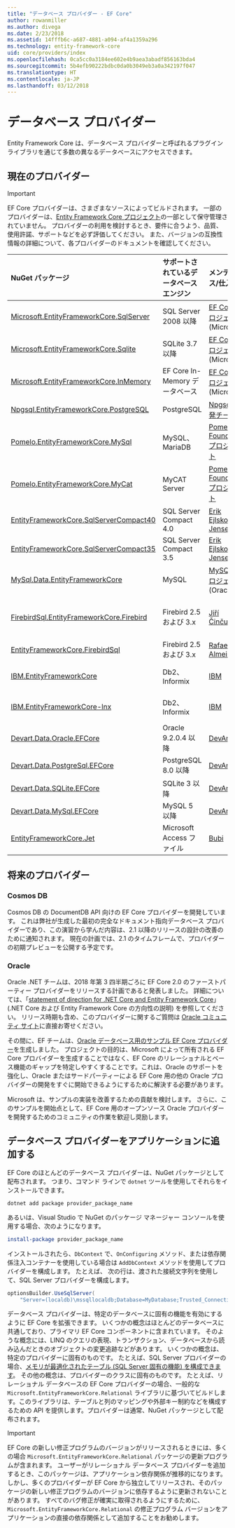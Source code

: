 ```yaml
---
title: "データベース プロバイダー - EF Core"
author: rowanmiller
ms.author: divega
ms.date: 2/23/2018
ms.assetid: 14fffb6c-a687-4881-a094-af4a1359a296
ms.technology: entity-framework-core
uid: core/providers/index
ms.openlocfilehash: 0ca5cc0a3184ee602e4b9aea3abadf856163bda4
ms.sourcegitcommit: 5b4efb90222bdbc0da0b3049eb3a0a342197f047
ms.translationtype: HT
ms.contentlocale: ja-JP
ms.lasthandoff: 03/12/2018
---
```

# <a name="database-providers"></a>データベース プロバイダー

Entity Framework Core は、データベース プロバイダーと呼ばれるプラグイン ライブラリを通じて多数の異なるデータベースにアクセスできます。

## <a name="current-providers"></a>現在のプロバイダー
> [!IMPORTANT]  
> EF Core プロバイダーは、さまざまなソースによってビルドされます。 一部のプロバイダーは、[Entity Framework Core プロジェクト](https://github.com/aspnet/EntityFrameworkCore)の一部として保守管理されていません。 プロバイダーの利用を検討するとき、要件に合うよう、品質、使用許諾、サポートなどを必ず評価してください。 また、バージョンの互換性情報の詳細について、各プロバイダーのドキュメントを確認してください。

| NuGet パッケージ                                                                                                        | サポートされているデータベース エンジン | メンテナンス/仕入先                                                           | メモ/要件             | 役に立つリンク                                                                                                                                                              |
|:---------------------------------------------------------------------------------------------------------------------|:---------------------------|:------------------------------------------------------------------------------|:---------------------------------|:--------------------------------------------------------------------------------------------------------------------------------------------------------------------------|
| [Microsoft.EntityFrameworkCore.SqlServer](https://www.nuget.org/packages/Microsoft.EntityFrameworkCore.SqlServer)    | SQL Server 2008 以降    | [EF Core プロジェクト](https://github.com/aspnet/EntityFrameworkCore/) (Microsoft) |                                  | [docs](xref:core/providers/sql-server/index)                                                                                                                              |
| [Microsoft.EntityFrameworkCore.Sqlite](https://www.nuget.org/packages/Microsoft.EntityFrameworkCore.Sqlite)          | SQLite 3.7 以降         | [EF Core プロジェクト](https://github.com/aspnet/EntityFrameworkCore/) (Microsoft) |                                  | [docs](xref:core/providers/sqlite/index)                                                                                                                                  |
| [Microsoft.EntityFrameworkCore.InMemory](https://www.nuget.org/packages/Microsoft.EntityFrameworkCore.InMemory)      | EF Core In-Memory データベース | [EF Core プロジェクト](https://github.com/aspnet/EntityFrameworkCore/) (Microsoft) | テストのみ                 | [docs](xref:core/providers/in-memory/index)                                                                                                                               |
| [Npgsql.EntityFrameworkCore.PostgreSQL](https://www.nuget.org/packages/Microsoft.EntityFrameworkCore.SqlServer)      | PostgreSQL                 | [Npgsql 開発チーム](https://github.com/npgsql)                          |                                  | [docs](http://www.npgsql.org/efcore/index.html)                                                                                                                           |
| [Pomelo.EntityFrameworkCore.MySql](https://www.nuget.org/packages/Pomelo.EntityFrameworkCore.MySql)                  | MySQL、MariaDB             | [Pomelo Foundation プロジェクト](https://github.com/PomeloFoundation)              |                                  | [readme](https://github.com/PomeloFoundation/Pomelo.EntityFrameworkCore.MySql/blob/master/README.md)                                                                      |
| [Pomelo.EntityFrameworkCore.MyCat](https://www.nuget.org/packages/Pomelo.EntityFrameworkCore.MyCat)                  | MyCAT Server               | [Pomelo Foundation プロジェクト](https://github.com/PomeloFoundation)              | EF Core 1.1 までのプレリリース   | [readme](https://github.com/PomeloFoundation/Pomelo.EntityFrameworkCore.MyCat/blob/master/README.md)                                                                      |
| [EntityFrameworkCore.SqlServerCompact40](https://www.nuget.org/packages/EntityFrameworkCore.SqlServerCompact40)      | SQL Server Compact 4.0     | [Erik Ejlskov Jensen](https://github.com/ErikEJ/)                             | .NET Framework                   | [wiki](https://github.com/ErikEJ/EntityFramework.SqlServerCompact/wiki/Using-EF-Core-with-SQL-Server-Compact-in-Traditional-.NET-Applications)                            |
| [EntityFrameworkCore.SqlServerCompact35](https://www.nuget.org/packages/EntityFrameworkCore.SqlServerCompact35)      | SQL Server Compact 3.5     | [Erik Ejlskov Jensen](https://github.com/ErikEJ/)                             | .NET Framework                   | [wiki](https://github.com/ErikEJ/EntityFramework.SqlServerCompact/wiki/Using-EF-Core-with-SQL-Server-Compact-in-Traditional-.NET-Applications)                            |
| [MySql.Data.EntityFrameworkCore](https://www.nuget.org/packages/MySql.Data.EntityFrameworkCore)                      | MySQL                      | [MySQL プロジェクト](http://dev.mysql.com)(Oracle)                                | プレリリース                      | [docs](https://dev.mysql.com/doc/connector-net/en/)                                                                                                                       |
| [FirebirdSql.EntityFrameworkCore.Firebird](https://www.nuget.org/packages/FirebirdSql.EntityFrameworkCore.Firebird/) | Firebird 2.5 および 3.x       | [Jiří Činčura](https://github.com/cincuranet)                                 | EF Core 2.0 以降、プレリリース | [ブログ](https://www.tabsoverspaces.com/233653-preview-of-entity-framework-core-2-0-support-for-firebird-and-firebirdclient-6-0/)                                           |
| [EntityFrameworkCore.FirebirdSql](https://www.nuget.org/packages/EntityFrameworkCore.FirebirdSql/)                   | Firebird 2.5 および 3.x       | [Rafael Almeida](https://github.com/ralmsdeveloper)                           | EF Core 2.0 以降              | [wiki](https://github.com/ralmsdeveloper/EntityFrameworkCore.FirebirdSQL/wiki)                                                                                            |
| [IBM.EntityFrameworkCore](https://www.nuget.org/packages/IBM.EntityFrameworkCore)                                    | Db2、Informix              | [IBM](https://ibm.com)                                                        | EF Core 1.1 まで、Windows       | [FAQ](https://www.ibm.com/developerworks/community/blogs/96960515-2ea1-4391-8170-b0515d08e4da/entry/Instructions_for_downloading_and_using_DB2_NET_Core_provider_package) |
| [IBM.EntityFrameworkCore-lnx](https://www.nuget.org/packages/IBM.EntityFrameworkCore-lnx)                            | Db2、Informix              | [IBM](https://ibm.com)                                                        | EF Core 1.1 まで、Linux         | [FAQ](https://www.ibm.com/developerworks/community/blogs/96960515-2ea1-4391-8170-b0515d08e4da/entry/Instructions_for_downloading_and_using_DB2_NET_Core_provider_package) |
| [Devart.Data.Oracle.EFCore](https://www.nuget.org/packages/Devart.Data.Oracle.EFCore/)                               | Oracle 9.2.0.4 以降     | [DevArt](https://www.devart.com/)                                             | 支払い済み                             | [docs](https://www.devart.com/dotconnect/oracle/docs/)                                                                                                                    |
| [Devart.Data.PostgreSql.EFCore](https://www.nuget.org/packages/Devart.Data.PostgreSql.EFCore/)                       | PostgreSQL 8.0 以降     | [DevArt](https://www.devart.com/)                                             | 支払い済み                             | [docs](https://www.devart.com/dotconnect/postgresql/docs/)                                                                                                                |
| [Devart.Data.SQLite.EFCore](https://www.nuget.org/packages/Devart.Data.SQLite.EFCore/)                               | SQLite 3 以降           | [DevArt](https://www.devart.com/)                                             | 支払い済み                             | [docs](https://www.devart.com/dotconnect/sqlite/docs/)                                                                                                                    |
| [Devart.Data.MySql.EFCore](https://www.nuget.org/packages/Devart.Data.MySql.EFCore/)                                 | MySQL 5 以降            | [DevArt](https://www.devart.com/)                                             | 支払い済み                             | [docs](https://www.devart.com/dotconnect/mysql/docs/)                                                                                                                     |
| [EntityFrameworkCore.Jet](https://www.nuget.org/packages/EntityFrameworkCore.Jet/)                                   | Microsoft Access ファイル     | [Bubi](https://github.com/bubibubi)                                           | EF Core 2.0、.NET Framework      | [readme](https://github.com/bubibubi/EntityFrameworkCore.Jet/blob/master/docs/README.md)                                                                                  |

## <a name="future-providers"></a>将来のプロバイダー

### <a name="cosmos-db"></a>Cosmos DB

Cosmos DB の DocumentDB API 向けの EF Core プロバイダーを開発しています。 これは弊社が生成した最初の完全なドキュメント指向データベース プロバイダーであり、この演習から学んだ内容は、2.1 以降のリリースの設計の改善のために通知されます。 現在の計画では、2.1 のタイムフレームで、プロバイダーの初期プレビューを公開する予定です。

### <a name="oracle"></a>Oracle
Oracle .NET チームは、2018 年第 3 四半期ごろに EF Core 2.0 のファーストパーティー プロバイダーをリリースする計画であると発表しました。 詳細については、「[statement of direction for .NET Core and Entity Framework Core](http://www.oracle.com/technetwork/topics/dotnet/tech-info/odpnet-dotnet-ef-core-sod-4395108.pdf)」(.NET Core および Entity Framework Core の方向性の説明) を参照してください。
リリース時期も含め、このプロバイダーに関するご質問は [Oracle コミュニティ サイト](https://community.oracle.com/)に直接お寄せください。

その間に、EF チームは、[Oracle データベース用のサンプル EF Core プロバイダー](https://github.com/aspnet/EntityFrameworkCore/blob/dev/samples/OracleProvider/README.md)を生成しました。 プロジェクトの目的は、Microsoft によって所有される EF Core プロバイダーを生成することではなく、EF Core のリレーショナルとベース機能のギャップを特定しやすくすることです。これは、Oracle のサポートを強化し、Oracle またはサードパーティーによる EF Core 用の他の Oracle プロバイダーの開発をすぐに開始できるようにするために解決する必要があります。

Microsoft は、サンプルの実装を改善するための貢献を検討します。 さらに、このサンプルを開始点として、EF Core 用のオープンソース Oracle プロバイダーを開発するためのコミュニティの作業を歓迎し奨励します。

## <a name="adding-a-database-provider-to-your-application"></a>データベース プロバイダーをアプリケーションに追加する

EF Core のほとんどのデータベース プロバイダーは、NuGet パッケージとして配布されます。 つまり、コマンド ラインで `dotnet` ツールを使用してそれらをインストールできます。

``` console
dotnet add package provider_package_name
```

あるいは、Visual Studio で NuGet のパッケージ マネージャー コンソールを使用する場合、次のようになります。

``` powershell
install-package provider_package_name
```

インストールされたら、`DbContext` で、`OnConfiguring` メソッド、または依存関係注入コンテナーを使用している場合は `AddDbContext` メソッドを使用してプロバイダーを構成します。 たとえば、 次の行は、渡された接続文字列を使用して、SQL Server プロバイダーを構成します。

``` csharp
optionsBuilder.UseSqlServer(
    "Server=(localdb)\mssqllocaldb;Database=MyDatabase;Trusted_Connection=True;");
```  

データベース プロバイダーは、特定のデータベースに固有の機能を有効にするように EF Core を拡張できます。 いくつかの概念はほとんどのデータベースに共通しており、プライマリ EF Core コンポーネントに含まれています。 そのような概念には、LINQ のクエリの表現、トランザクション、データベースから読み込んだときのオブジェクトの変更追跡などがあります。 いくつかの概念は、特定のプロバイダーに固有のものです。 たとえば、SQL Server プロバイダーの場合、[メモリが最適化されたテーブル (SQL Server 固有の機能) を構成できます](xref:core/providers/sql-server/memory-optimized-tables)。 その他の概念は、プロバイダーのクラスに固有のものです。 たとえば、リレーショナル データベースの EF Core プロバイダーの場合、一般的な `Microsoft.EntityFrameworkCore.Relational` ライブラリに基づいてビルドします。このライブラリは、テーブルと列のマッピングや外部キー制約などを構成するための API を提供します。プロバイダーは通常、NuGet パッケージとして配布されます。

> [!IMPORTANT]  
> EF Core の新しい修正プログラムのバージョンがリリースされるときには、多くの場合 `Microsoft.EntityFrameworkCore.Relational` パッケージの更新プログラムが含まれます。 ユーザーがリレーショナル データベース プロバイダーを追加するとき、このパッケージは、アプリケーション依存関係が推移的になります。 しかし、多くのプロバイダーが EF Core から独立してリリースされ、そのパッケージの新しい修正プログラムのバージョンに依存するように更新されないことがあります。 すべてのバグ修正が確実に取得されるようにするために、`Microsoft.EntityFrameworkCore.Relational` の修正プログラム バージョンをアプリケーションの直接の依存関係として追加することをお勧めします。
